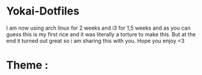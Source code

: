 # Yokai-Dotfiles

I am now using arch linux for 2 weeks and i3 for 1,5 weeks and as you can guess this is my first rice and it was literally a torture to make this. 
But at the end it turned out great so i am sharing this with you. Hope you enjoy <3

# Theme :
